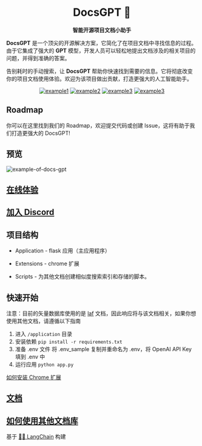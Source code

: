 <h1 align="center">
  DocsGPT  🦖
</h1>

<p align="center">
  <strong>智能开源项目文档小助手</strong>
</p>

<p align="left">
  <strong>DocsGPT</strong> 是一个顶尖的开源解决方案，它简化了在项目文档中寻找信息的过程。由于它集成了强大的 <strong>GPT</strong> 模型，开发人员可以轻松地提出文档涉及的相关项目的问题，并得到准确的答案。
  
告别耗时的手动搜索，让 <strong>DocsGPT</strong> 帮助你快速找到需要的信息。它将彻底改变你的项目文档使用体验。欢迎为该项目做出贡献，打造更强大的人工智能助手。
</p>

<div align="center">

  <a href="https://discord.gg/n5BX8dh8rU">![example1](https://img.shields.io/github/stars/arc53/docsgpt?style=social)</a>
  <a href="https://discord.gg/n5BX8dh8rU">![example2](https://img.shields.io/github/forks/arc53/docsgpt?style=social)</a>
  <a href="https://discord.gg/n5BX8dh8rU">![example3](https://img.shields.io/github/license/arc53/docsgpt)</a>
  <a href="https://discord.gg/n5BX8dh8rU">![example3](https://img.shields.io/discord/1070046503302877216)</a>

</div>

## Roadmap

你可以在这里找到我们的 Roadmap，欢迎提交代码或创建 Issue，这将有助于我们打造更强大的 DocsGPT!

## 预览
![example-of-docs-gpt](https://jsdelivr.icloudnative.io/gh/yangchuansheng/imghosting5@main/uPic/2023-02-14-15-11-zRaWJD.png)

## [在线体验](https://docsgpt.arc53.com/)

## [加入 Discord](https://discord.gg/n5BX8dh8rU)


## 项目结构

- Application - flask 应用（主应用程序）

- Extensions - chrome 扩展

- Scripts - 为其他文档创建相似度搜索索引和存储的脚本。

## 快速开始

注意：目前的矢量数据库使用的是 [laf](https://www.lafyun.com/) 文档，因此响应将与该文档相关，如果你想使用其他文档，请遵循以下指南

1. 进入 `/application` 目录
2. 安装依赖
`pip install -r requirements.txt`
1. 准备 .env 文件
将 .env_sample 复制并重命名为 .env，将 OpenAI API Key 填到 .env 中
1. 运行应用
`python app.py`


[如何安装 Chrome 扩展](https://github.com/arc53/docsgpt/wiki#launch-chrome-extension)


## [文档](https://github.com/arc53/docsgpt/wiki)



## [如何使用其他文档库](https://github.com/arc53/docsgpt/wiki/How-to-train-on-other-documentation)

基于 [🦜️🔗 LangChain](https://github.com/hwchase17/langchain) 构建

